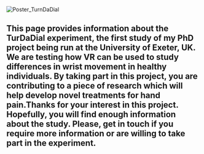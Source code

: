 ![Poster_TurnDaDial](https://user-images.githubusercontent.com/74906995/158992433-cbd47278-a9a4-4368-8a87-ff06f7618e2b.jpg)

## This page provides information about the TurDaDial experiment,  the first study of my PhD project being run at the University of Exeter, UK. We are testing how VR can be used to study differences in wrist movement in healthy individuals. By taking part in this project, you are contributing to a piece of research which will help develop novel treatments for hand pain.Thanks for your interest in this project. Hopefully, you will find enough information about the study. Please, get in touch if you require more information or are willing to take part in the experiment. 
